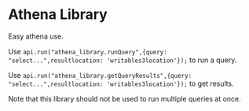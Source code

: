 # Athena Library

Easy athena use.

Use `api.run("athena_library.runQuery",{query: "select...",resultlocation: 'writables3location'});` to run a query.

Use `api.run("athena_library.getQueryResults",{query: "select...",resultlocation: 'writables3location'});` to get results.

Note that this library should not be used to run multiple queries at once.

